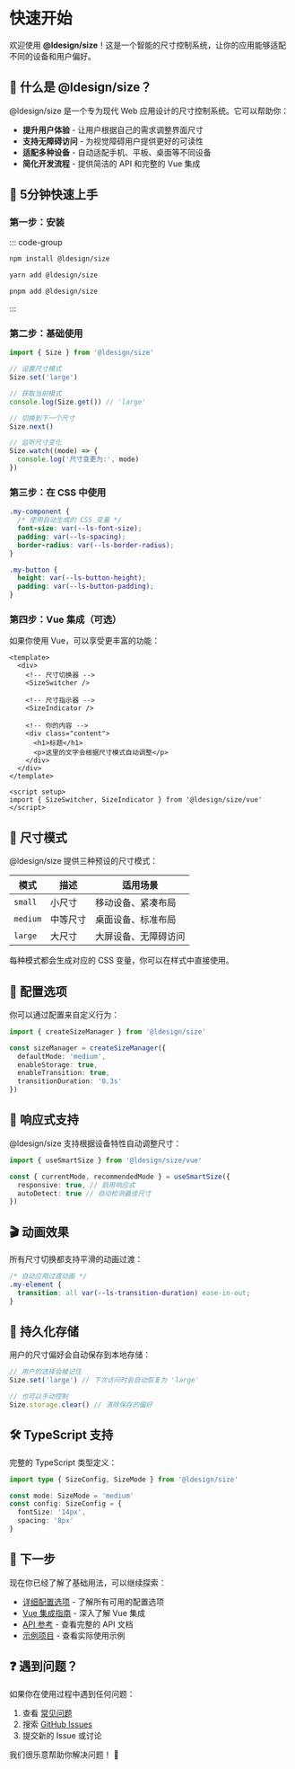 # 快速开始

欢迎使用 **@ldesign/size**！这是一个智能的尺寸控制系统，让你的应用能够适配不同的设备和用户偏好。

## 🎯 什么是 @ldesign/size？

@ldesign/size 是一个专为现代 Web 应用设计的尺寸控制系统。它可以帮助你：

- **提升用户体验** - 让用户根据自己的需求调整界面尺寸
- **支持无障碍访问** - 为视觉障碍用户提供更好的可读性
- **适配多种设备** - 自动适配手机、平板、桌面等不同设备
- **简化开发流程** - 提供简洁的 API 和完整的 Vue 集成

## 🚀 5分钟快速上手

### 第一步：安装

::: code-group

```bash [npm]
npm install @ldesign/size
```

```bash [yarn]
yarn add @ldesign/size
```

```bash [pnpm]
pnpm add @ldesign/size
```

:::

### 第二步：基础使用

```typescript
import { Size } from '@ldesign/size'

// 设置尺寸模式
Size.set('large')

// 获取当前模式
console.log(Size.get()) // 'large'

// 切换到下一个尺寸
Size.next()

// 监听尺寸变化
Size.watch((mode) => {
  console.log('尺寸变更为:', mode)
})
```

### 第三步：在 CSS 中使用

```css
.my-component {
  /* 使用自动生成的 CSS 变量 */
  font-size: var(--ls-font-size);
  padding: var(--ls-spacing);
  border-radius: var(--ls-border-radius);
}

.my-button {
  height: var(--ls-button-height);
  padding: var(--ls-button-padding);
}
```

### 第四步：Vue 集成（可选）

如果你使用 Vue，可以享受更丰富的功能：

```vue
<template>
  <div>
    <!-- 尺寸切换器 -->
    <SizeSwitcher />

    <!-- 尺寸指示器 -->
    <SizeIndicator />

    <!-- 你的内容 -->
    <div class="content">
      <h1>标题</h1>
      <p>这里的文字会根据尺寸模式自动调整</p>
    </div>
  </div>
</template>

<script setup>
import { SizeSwitcher, SizeIndicator } from '@ldesign/size/vue'
</script>
```

## 🎨 尺寸模式

@ldesign/size 提供三种预设的尺寸模式：

| 模式 | 描述 | 适用场景 |
|------|------|----------|
| `small` | 小尺寸 | 移动设备、紧凑布局 |
| `medium` | 中等尺寸 | 桌面设备、标准布局 |
| `large` | 大尺寸 | 大屏设备、无障碍访问 |

每种模式都会生成对应的 CSS 变量，你可以在样式中直接使用。

## 🔧 配置选项

你可以通过配置来自定义行为：

```typescript
import { createSizeManager } from '@ldesign/size'

const sizeManager = createSizeManager({
  defaultMode: 'medium',
  enableStorage: true,
  enableTransition: true,
  transitionDuration: '0.3s'
})
```

## 📱 响应式支持

@ldesign/size 支持根据设备特性自动调整尺寸：

```typescript
import { useSmartSize } from '@ldesign/size/vue'

const { currentMode, recommendedMode } = useSmartSize({
  responsive: true, // 启用响应式
  autoDetect: true // 自动检测最佳尺寸
})
```

## 🎬 动画效果

所有尺寸切换都支持平滑的动画过渡：

```css
/* 自动应用过渡动画 */
.my-element {
  transition: all var(--ls-transition-duration) ease-in-out;
}
```

## 💾 持久化存储

用户的尺寸偏好会自动保存到本地存储：

```typescript
// 用户的选择会被记住
Size.set('large') // 下次访问时会自动恢复为 'large'

// 也可以手动控制
Size.storage.clear() // 清除保存的偏好
```

## 🛠️ TypeScript 支持

完整的 TypeScript 类型定义：

```typescript
import type { SizeConfig, SizeMode } from '@ldesign/size'

const mode: SizeMode = 'medium'
const config: SizeConfig = {
  fontSize: '14px',
  spacing: '8px'
}
```

## 🎯 下一步

现在你已经了解了基础用法，可以继续探索：

- [详细配置选项](./configuration) - 了解所有可用的配置选项
- [Vue 集成指南](../guide/vue-plugin) - 深入了解 Vue 集成
- [API 参考](../api/) - 查看完整的 API 文档
- [示例项目](../examples/) - 查看实际使用示例

## ❓ 遇到问题？

如果你在使用过程中遇到任何问题：

1. 查看 [常见问题](../guide/faq)
2. 搜索 [GitHub Issues](https://github.com/ldesign/size/issues)
3. 提交新的 Issue 或讨论

我们很乐意帮助你解决问题！ 🤝

